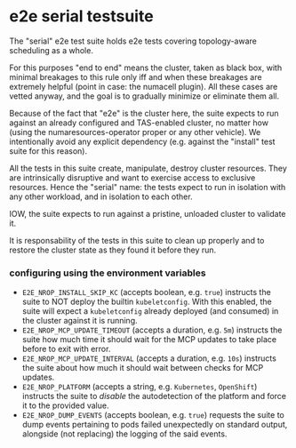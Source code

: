 # e2e serial testsuite

The "serial" e2e test suite holds e2e tests covering topology-aware scheduling as a whole.

For this purposes "end to end" means the cluster, taken as black box, with minimal breakages to this rule
only iff and when these breakages are extremely helpful (point in case: the numacell plugin).
All these cases are vetted anyway, and the goal is to gradually minimize or eliminate them all.

Because of the fact that "e2e" is the cluster here, the suite expects to run against an already configured
and TAS-enabled cluster, no matter how (using the numaresources-operator proper or any other vehicle).
We intentionally avoid any explicit dependency (e.g. against the "install" test suite for this reason).

All the tests in this suite create, manipulate, destroy cluster resources. They are intrinsically disruptive
and want to exercise access to exclusive resources. Hence the "serial" name: the tests expect to
run in isolation with any other workload, and in isolation to each other.

IOW, the suite expects to run against a pristine, unloaded cluster to validate it.

It is responsability of the tests in this suite to clean up properly and to restore the cluster state as
they found it before they run.

### configuring using the environment variables

- `E2E_NROP_INSTALL_SKIP_KC` (accepts boolean, e.g. `true`) instructs the suite to NOT deploy the builtin
  `kubeletconfig`. With this enabled, the suite will expect a `kubeletconfig` already deployed (and consumed)
  in the cluster against it is running.
- `E2E_NROP_MCP_UPDATE_TIMEOUT` (accepts a duration, e.g. `5m`) instructs the suite how much time it should
  wait for the MCP updates to take place before to exit with error.
- `E2E_NROP_MCP_UPDATE_INTERVAL` (accepts a duration, e.g. `10s`) instructs the suite about how much it should
  wait between checks for MCP updates.
- `E2E_NROP_PLATFORM` (accepts a string, e.g. `Kubernetes`, `OpenShift`) instructs the suite to *disable* the
  autodetection of the platform and force it to the provided value.
- `E2E_NROP_DUMP_EVENTS` (accepts boolean, e.g. `true`) requests the suite to dump events pertaining to pods
  failed unexpectedly on standard output, alongside (not replacing) the logging of the said events.
